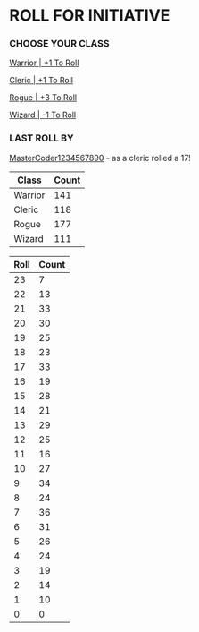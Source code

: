 # ROLL FOR INITIATIVE
### CHOOSE YOUR CLASS

[Warrior | +1 To Roll](https://github.com/benjaminsampica/benjaminsampica/issues/new?title=roll%7Cwarrior&body=Just+click+%27Submit+new+issue%27.)

[Cleric | +1 To Roll](https://github.com/benjaminsampica/benjaminsampica/issues/new?title=roll%7Ccleric&body=Just+click+%27Submit+new+issue%27.)

[Rogue | +3 To Roll](https://github.com/benjaminsampica/benjaminsampica/issues/new?title=roll%7Crogue&body=Just+click+%27Submit+new+issue%27.)

[Wizard | -1 To Roll](https://github.com/benjaminsampica/benjaminsampica/issues/new?title=roll%7Cwizard&body=Just+click+%27Submit+new+issue%27.)
### LAST ROLL BY
[MasterCoder1234567890](https://www.github.com/MasterCoder1234567890) - as a cleric rolled a 17!

|Class|Count|
|-|-|
|Warrior|141|
|Cleric|118|
|Rogue|177|
|Wizard|111|

|Roll|Count|
|-|-|
|23|7
|22|13
|21|33
|20|30
|19|25
|18|23
|17|33
|16|19
|15|28
|14|21
|13|29
|12|25
|11|16
|10|27
|9|34
|8|24
|7|36
|6|31
|5|26
|4|24
|3|19
|2|14
|1|10
|0|0

